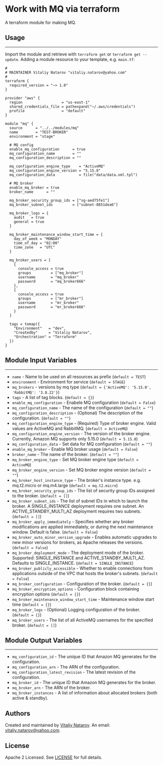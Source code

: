 # Work with MQ via terraform

A terraform module for making MQ.


## Usage
----------------------
Import the module and retrieve with ```terraform get``` or ```terraform get --update```. Adding a module resource to your template, e.g. `main.tf`:

```
#
# MAINTAINER Vitaliy Natarov "vitaliy.natarov@yahoo.com"
#
terraform {
  required_version = "~> 1.0"
}

provider "aws" {
  region                  = "us-east-1"
  shared_credentials_file = pathexpand("~/.aws/credentials")
  profile                 = "default"
}

module "mq" {
  source      = "../../modules/mq"
  name        = "TEST-BROKER"
  environment = "stage"

  # MQ config
  enable_mq_configuration      = true
  mq_configuration_name        = ""
  mq_configuration_description = ""

  mq_configuration_engine_type    = "ActiveMQ"
  mq_configuration_engine_version = "5.15.8"
  mq_configuration_data           = file("data/data.xml.tpl")

  # MQ broker
  enable_mq_broker = true
  broker_name      = ""

  mq_broker_security_group_ids = ["sg-aed75fe1"]
  mq_broker_subnet_ids         = ["subnet-8851dea6"]

  mq_broker_logs = {
    audit   = true
    general = true
  }

  mq_broker_maintenance_window_start_time = {
    day_of_week = "MONDAY"
    time_of_day = "02:00"
    time_zone   = "UTC"
  }

  mq_broker_users = [
    {
      console_access = true
      groups         = ["mq_broker"]
      username       = "mq_broker"
      password       = "mq_broker666"
    },
    {
      console_access = true
      groups         = ["mr_broker"]
      username       = "mr_broker"
      password       = "mr_broker666"
    }
  ]

  tags = tomap({
    "Environment"   = "dev",
    "Createdby"     = "Vitaliy Natarov",
    "Orchestration" = "Terraform"
  })
}

```

## Module Input Variables
----------------------
- `name` - Name to be used on all resources as prefix (`default = TEST`)
- `environment` - Environment for service (`default = STAGE`)
- `mq_brokers` - versions by mq type (`default = {'ActiveMQ': '5.15.0', 'RabbitMQ': '3.8.22'}`)
- `tags` - A list of tag blocks. (`default = {}`)
- `enable_mq_configuration` - Enabele MQ configuration (`default = False`)
- `mq_configuration_name` - The name of the configuration (`default = ""`)
- `mq_configuration_description` - (Optional) The description of the configuration. (`default = ""`)
- `mq_configuration_engine_type` - (Required) Type of broker engine. Valid values are ActiveMQ and RabbitMQ. (`default = ActiveMQ`)
- `mq_configuration_engine_version` - The version of the broker engine. Currently, Amazon MQ supports only 5.15.0 (`default = 5.15.8`)
- `mq_configuration_data` - Set data for MQ configuration (`default = ""`)
- `enable_mq_broker` - Enable MQ broker usage (`default = False`)
- `broker_name` - The name of the broker. (`default = ""`)
- `mq_broker_engine_type` - Set MQ broker engine type (`default = ActiveMQ`)
- `mq_broker_engine_version` - Set MQ broker engine version (`default = ""`)
- `mq_broker_host_instance_type` - The broker's instance type. e.g. mq.t2.micro or mq.m4.large (`default = mq.t2.micro`)
- `mq_broker_security_group_ids` - The list of security group IDs assigned to the broker. (`default = []`)
- `mq_broker_subnet_ids` - The list of subnet IDs in which to launch the broker. A SINGLE_INSTANCE deployment requires one subnet. An ACTIVE_STANDBY_MULTI_AZ deployment requires two subnets. (`default = []`)
- `mq_broker_apply_immediately` - Specifies whether any broker modifications are applied immediately, or during the next maintenance window. Default is false. (`default = False`)
- `mq_broker_auto_minor_version_upgrade` - Enables automatic upgrades to new minor versions for brokers, as Apache releases the versions. (`default = False`)
- `mq_broker_deployment_mode` - The deployment mode of the broker. Supported: SINGLE_INSTANCE and ACTIVE_STANDBY_MULTI_AZ. Defaults to SINGLE_INSTANCE. (`default = SINGLE_INSTANCE`)
- `mq_broker_publicly_accessible` - Whether to enable connections from applications outside of the VPC that hosts the broker's subnets. (`default = False`)
- `mq_broker_configuration` - Configuration of the broker. (`default = {}`)
- `mq_broker_encryption_options` - Configuration block containing encryption options (`default = {}`)
- `mq_broker_maintenance_window_start_time` - Maintenance window start time (`default = {}`)
- `mq_broker_logs` - (Optional) Logging configuration of the broker. (`default = {}`)
- `mq_broker_users` - The list of all ActiveMQ usernames for the specified broker. (`default = []`)

## Module Output Variables
----------------------
- `mq_configuration_id` - The unique ID that Amazon MQ generates for the configuration.
- `mq_configuration_arn` - The ARN of the configuration.
- `mq_configuration_latest_revision` - The latest revision of the configuration.
- `mq_broker_id` - The unique ID that Amazon MQ generates for the broker.
- `mq_broker_arn` - The ARN of the broker.
- `mq_broker_instances` - A list of information about allocated brokers (both active & standby).


## Authors

Created and maintained by [Vitaliy Natarov](https://github.com/SebastianUA). An email: [vitaliy.natarov@yahoo.com](vitaliy.natarov@yahoo.com).

## License

Apache 2 Licensed. See [LICENSE](https://github.com/SebastianUA/terraform/blob/master/LICENSE) for full details.
